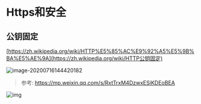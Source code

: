 # Https和安全

## 公钥固定

[https://zh.wikipedia.org/wiki/HTTP%E5%85%AC%E9%92%A5%E5%9B%BA%E5%AE%9A](https://zh.wikipedia.org/wiki/HTTP公钥固定)

![image-20200716144420182](https://cdn.jsdelivr.net/gh/hss01248/picbed@master/uPic/image-20200716144420182.png)

> 参考: https://mp.weixin.qq.com/s/RxtTrxM4DzwxESiKDEoBEA

![img](https://mmbiz.qpic.cn/mmbiz_png/Baq5lYpIw7Umo2UJf6AEfCl7Eiax5Zf4B5THicCfc62WowiafYANUhjAj8Tn8ttaVxHD4ZZiaLibclNsNboUIicBH08A/640?wx_fmt=png&wxfrom=5&wx_lazy=1&wx_co=1)